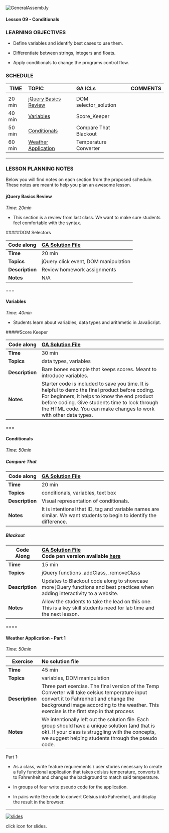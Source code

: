 ![GeneralAssemb.ly](../../img/icons/instr_agenda.png)


#### Lesson 09 - Conditionals


### LEARNING OBJECTIVES


*	Define variables and identify best cases to use them.

*	Differentiate between strings, integers and floats.

*	Apply conditionals to change the programs control flow.


### SCHEDULE


| TIME        | TOPIC| GA ICLs| COMMENTS |
| ------------- |:-------------|:-------------------|:----------------|
||
| 20 min | [jQuery Basics Review](https://github.com/generalassembly-studio/FEWD_2.0.0/blob/FEWD_2.0.1/Week_05_JS_ComputerScience/09_variables_conditionals/README.md#jquery-basics-review) | DOM selector_solution  |  |
| 40 min | [Variables](https://github.com/generalassembly-studio/FEWD_2.0.0/blob/FEWD_2.0.1/Week_05_JS_ComputerScience/09_variables_conditionals/README.md#variables) | Score_Keeper |  |
| 50 min | [Conditionals](https://github.com/generalassembly-studio/FEWD_2.0.0/blob/FEWD_2.0.1/Week_05_JS_ComputerScience/09_variables_conditionals/README.md#conditionals) | Compare That <br> Blackout  |  |
| 60 min | [Weather Application](https://github.com/generalassembly-studio/FEWD_2.0.0/blob/FEWD_2.0.1/Week_05_JS_ComputerScience/09_variables_conditionals/README.md#weather-application---part-1) | Temperature Converter |  |

---

### LESSON PLANNING NOTES

Below you will find notes on each section from the proposed schedule. These notes are  meant to help you plan an awesome lesson.

#### jQuery Basics Review
_Time: 20min_

*	This section is a review from last class. We want to make sure students feel comfortable with the syntax.

#####DOM Selectors

| Code along | [GA Solution File](solution/domSelectors_solution)|
| :------------- |:-------------|
| __Time__ | 20 min|
| __Topics__ | jQuery click event, DOM manipulation|
| __Description__| Review homework assignments|
| __Notes__|  N/A |

===

#### Variables
_Time: 40min_

*	Students learn about variables, data types and arithmetic in JavaScript.

#####Score Keeper

|Code along | [GA Solution File](solution/score_keeper)|
| ------------- |:-------------|
| __Time__ | 30 min|
| __Topics__ | data types, variables |
| __Description__| Bare bones example that keeps scores. Meant to introduce variables. |
| __Notes__| Starter code is included to save you time. It  is helpful to demo the final product before coding. For beginners, it helps to know the end product before coding. Give students time to look through the HTML code. You can make changes to work with other data types.|

===


#### Conditionals
_Time: 50min_

##### Compare That

|Code along | [GA Solution File](solution/compare_that)|
| ------------- |:-------------|
| __Time__ | 20 min |
| __Topics__ | conditionals, variables, text box |
| __Description__| Visual representation of conditionals. |
| __Notes__| It is intentional that ID, tag and variable names are similar. We want students to begin to identify the difference. |


##### Blackout

| Code Along | [GA Solution File](solution/blackout) <br> Code pen version available [here](http://codepen.io/nevan/pen/ywqEC)|
| ------------- |:-------------|
| __Time__ | 15 min |
| __Topics__ | jQuery functions .addClass, .removeClass  |
| __Description__| Updates to Blackout code along to showcase more jQuery functions and best practices when adding interactivity to a website.|
| __Notes__| Allow the students to take the lead on this one. This is a key skill students need for lab time and the next lesson. |

====


#### Weather Application - Part 1
_Time: 50min_


| Exercise | No solution file|
| ------------- |:-------------|
| __Time__ | 45 min |
| __Topics__ | variables, DOM manipulation |
| __Description__| Three part exercise. The final version of the Temp Converter will take celsius temperature input convert it to  Fahrenheit and change the background image according to the weather. This exercise is the first step in that process|
| __Notes__| We intentionally left out the solution file. Each group should have a unique solution (and that  is ok). If your class is  struggling with the concepts, we suggest helping students through the pseudo code. |

Part 1:

*	As a class, write feature requirements / user stories necessary to create a fully functional application that takes celsius temperature, converts it to Fahrenheit and changes the background to match said temperature.

*	In groups of four write pseudo code for the application.

*	In pairs write the code to convert Celsius into Fahrenheit, and display the result in the browser.


----

[![slides](../../img/icons/slides.png)](slides.md)

click icon for slides.
